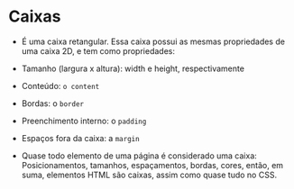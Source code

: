# Caixas

* É uma caixa retangular. Essa caixa possui as mesmas propriedades de uma caixa 2D, e tem como propriedades:

* Tamanho (largura x altura): width e height, respectivamente
* Conteúdo: `o content`
* Bordas: o `border`
* Preenchimento interno: o `padding`
* Espaços fora da caixa: a `margin`

* Quase todo elemento de uma página é considerado uma caixa: Posicionamentos, tamanhos, espaçamentos, bordas, cores, então, em suma, elementos HTML são caixas, assim como quase tudo no CSS.
